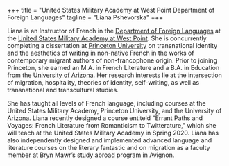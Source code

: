 +++
title = "United States Military Academy at West Point Department of Foreign Languages"
tagline = "Liana Pshevorska"
+++

Liana is an Instructor of French in the <a href="https://westpoint.edu/academics/academic-departments/foreign-languages" target="_blank">Department of Foreign Languages</a> at the <a href="https://westpoint.edu" target="_black">United States Military Academy at West Point</a>. She is concurrently completing a dissertation at <a href="https://www.princeton.edu" target="_blank">Princeton University</a> on transnational identity and the aesthetics of writing in non-native French in the works of contemporary migrant authors of non-francophone origin. Prior to joining Princeton, she earned an M.A. in French Literature and a B.A. in Education from the <a href="https://www.arizona.edu" target="_blank">University of Arizona</a>. Her research interests lie at the intersection of migration, hospitality, theories of identity, self-writing, as well as transnational and transcultural studies. 

She has taught all levels of French language, including courses at the United States Military Academy, Princeton University, and the University of Arizona. Liana recently designed a course entiteld "Errant Paths and Voyages: French Literature from Romanticism to Twitterature," which she will teach at the United States Military Academy in Spring 2020. Liana has also independently designed and implemented advanced language and literature courses on the literary fantastic and on migration as a faculty member at Bryn Mawr’s study abroad program in Avignon.
